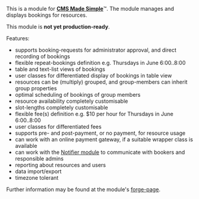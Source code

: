 This is a module for [**CMS Made Simple**](http://www.cmsmadesimple.org)&#8482;.
The module manages and displays bookings for resources.

This module is **not yet production-ready**.

Features:

* supports booking-requests for administrator approval, and direct recording of bookings
* flexible repeat-bookings definition e.g. Thursdays in June 6:00..8:00
* table and text-list views of bookings
* user classes for differentiated display of bookings in table view
* resources can be (multiply) grouped, and group-members can inherit group properties
* optimal scheduling of bookings of group members
* resource availability completely customisable
* slot-lengths completely customisable
* flexible fee(s) definition e.g. $10 per hour for Thursdays in June 6:00..8:00
* user classes for differentiated fees
* supports pre- and post-payment, or no payment, for resource usage
* can work with an online payment gateway, if a suitable wrapper class is available
* can work with the [Notifier module](https://github.com/tom2tom/CMSMS-Notifier-Module) to communicate with bookers and responsible admins
* reporting about resources and users
* data import/export
* timezone tolerant

Further information may be found at the module's [forge-page](http://dev.cmsmadesimple.org/projects/booker).
